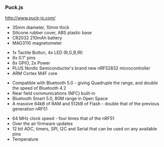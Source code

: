 ### Puck.js

http://www.puck-js.com/

<section></section>

<section>
  <ul>
    <li>35mm diameter, 10mm thick
    <li>Silicone rubber cover, ABS plastic base
    <li>CR2032 210mAh battery
    <li>MAG3110 magnetometer
  </ul>
</section>

<section>
  <ul>
    <li>1x Tactile Button, 4x LED (R,G,B,IR)
    <li>8x 0.1" pins <li>6x GPIO, 2x Power
    <li>PLUS Nordic Semiconductor's brand new nRF52832 microcontroller
    <li>ARM Cortex M4F core
  </ul>
</section>

<section>
  <ul>
    <li>Compatible with Bluetooth 5.0 - giving Quadruple the range, and double the speed of Bluetooth 4.2
    <li>Near field communications (NFC) built-in
    <li>Bluetooth Smart 5.0, 80M range in Open Space
    <li>A massive 64kB of RAM and 512kB of Flash - double that of the previous generation nRF51
  </ul>
</section>

<section>
  <ul>
    <li>64 MHz clock speed - four times that of the nRF51
    <li>Over the air firmware updates
    <li>12 bit ADC, timers, SPI, I2C and Serial that can be used on any available pins
    <li>Temperature
  </ul>
</section>
